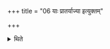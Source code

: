+++
title = "06 याः प्रातर्याज्या इत्युक्तम्"

+++

<details><summary>थिते</summary>

6. It has been said (in the Brāhmaṇa-text).[^1] The verses used as Yājyā (offering-verses) in the morning-Upasad should be used as the Puronuvākyās (invitatory verses) in the Afternoon-Upasad).[^1]  

[^1] TS V1.2.3.4.  

</details>
